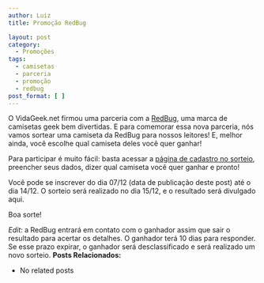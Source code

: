 ```yaml
---
author: Luiz
title: Promoção RedBug

layout: post
category:
  - Promoções
tags:
  - camisetas
  - parceria
  - promoção
  - redbug
post_format: [ ]
---
```

O VidaGeek.net firmou uma parceria com a [RedBug][1], uma marca de camisetas geek bem divertidas. E para comemorar essa nova parceria, nós vamos sortear uma camiseta da RedBug para nossos leitores! E, melhor ainda, você escolhe qual camiseta deles você quer ganhar!

Para participar é muito fácil: basta acessar a [página de cadastro no sorteio][2], preencher seus dados, dizer qual camiseta você quer ganhar e pronto!

Você pode se inscrever do dia 07/12 (data de publicação deste post) até o dia 14/12. O sorteio será realizado no dia 15/12, e o resultado será divulgado aqui.

Boa sorte!

*Edit:* a RedBug entrará em contato com o ganhador assim que sair o resultado para acertar os detalhes. O ganhador terá 10 dias para responder. Se esse prazo expirar, o ganhador será desclassificado e será realizado um novo sorteio. 
**Posts Relacionados:** 
*   No related posts












 [1]: http://www.redbug.com.br
 [2]: http://www.redbug.com.br/index?page=shop/novidades&parceiro=VidaGeek





